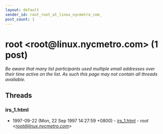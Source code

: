 ```yaml
---
layout: default
sender_id: root_root_at_linux_nycmetro_com_
post_count: 1
---
```


# root <root<span>@</span>linux.nycmetro.com> (1 post)

_Be aware that many list participants used multiple email addresses over their time active on the list. As such this page may not contain all threads available._

## Threads

### irs_1.html
+ 1997-09-22 (Mon, 22 Sep 1997 14:27:59 +0800) - [irs_1.html](/archive/1997/09/f5bb1649ff38136e5634c9ec0ab684ff8470192960fccfc1423659e59ad88a0d) - _root \<root@linux.nycmetro.com\>_

